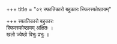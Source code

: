 +++
title = "०९ स्फातिकारो बहुकारः स्फिरस्फोष्ठायम्"

+++
स्फातिकारो बहुकारः  
स्फिरस्फोष्ठायम् अक्षितः ।  
खलो ज्येष्ठो विभुः प्रभुः ॥